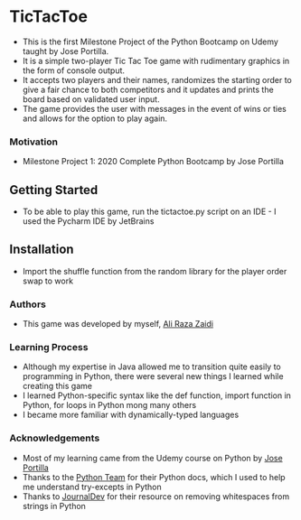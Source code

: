 # TicTacToe
- This is the first Milestone Project of the Python Bootcamp on Udemy taught by Jose Portilla. 
- It is a simple two-player Tic Tac Toe game with rudimentary graphics in the form of console output. 
- It accepts two players and their names, randomizes the starting order to give a fair chance to both competitors and it updates and prints the board based on validated user input. 
- The game provides the user with messages in the event of wins or ties and allows for the option to play again. 


### Motivation
- Milestone Project 1: 2020 Complete Python Bootcamp by Jose Portilla

## Getting Started
- To be able to play this game, run the tictactoe.py script on an IDE - I used the Pycharm IDE by JetBrains

## Installation
- Import the shuffle function from the random library for the player order swap to work

### Authors
- This game was developed by myself, [Ali Raza Zaidi](https://twitter.com/Ali_RZ02)

### Learning Process
- Although my expertise in Java allowed me to transition quite easily to programming in Python, there were several new things I learned while creating this game
- I learned Python-specific syntax like the def function, import function in Python, for loops in Python mong many others
- I became more familiar with dynamically-typed languages

### Acknowledgements
- Most of my learning came from the Udemy course on Python by [Jose Portilla](https://github.com/Pierian-Data/Complete-Python-3-Bootcamp)
- Thanks to the [Python Team](https://docs.python.org/3/contents.html) for their Python docs, which I used to help me understand try-excepts in Python
- Thanks to [JournalDev](https://www.journaldev.com/23763/python-remove-spaces-from-string#:~:text=Python%20String%20strip()%20function%20will%20remove%20leading%20and%20trailing%20whitespaces.&text=If%20you%20want%20to%20remove,or%20rstrip()%20function%20instead.) for their resource on removing whitespaces from strings in Python